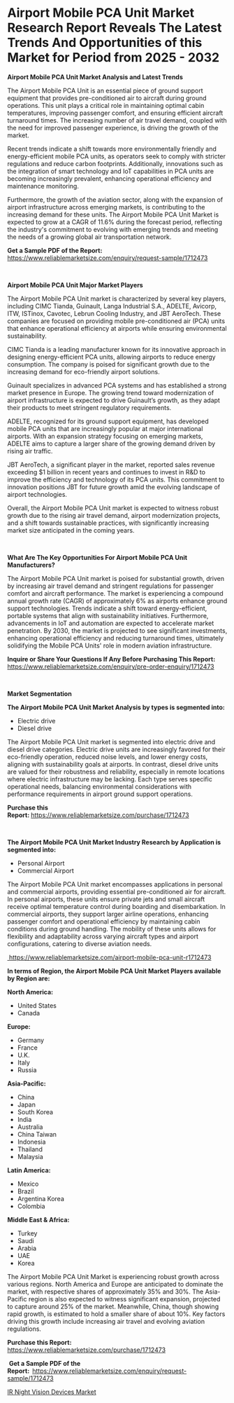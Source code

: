 <p><h1>Airport Mobile PCA Unit Market Research Report Reveals The Latest Trends And Opportunities of this Market for Period from 2025 - 2032</h1></p><p><strong>Airport Mobile PCA Unit Market Analysis and Latest Trends</strong></p>
<p><p>The Airport Mobile PCA Unit is an essential piece of ground support equipment that provides pre-conditioned air to aircraft during ground operations. This unit plays a critical role in maintaining optimal cabin temperatures, improving passenger comfort, and ensuring efficient aircraft turnaround times. The increasing number of air travel demand, coupled with the need for improved passenger experience, is driving the growth of the market.</p><p>Recent trends indicate a shift towards more environmentally friendly and energy-efficient mobile PCA units, as operators seek to comply with stricter regulations and reduce carbon footprints. Additionally, innovations such as the integration of smart technology and IoT capabilities in PCA units are becoming increasingly prevalent, enhancing operational efficiency and maintenance monitoring.</p><p>Furthermore, the growth of the aviation sector, along with the expansion of airport infrastructure across emerging markets, is contributing to the increasing demand for these units. The Airport Mobile PCA Unit Market is expected to grow at a CAGR of 11.6% during the forecast period, reflecting the industry's commitment to evolving with emerging trends and meeting the needs of a growing global air transportation network.</p></p>
<p><strong>Get a Sample PDF of the Report:&nbsp;</strong> <a href="https://www.reliablemarketsize.com/enquiry/request-sample/1712473?utm_campaign=3509&utm_medium=2&utm_source=Github&utm_content=ia&utm_term=28032025&utm_id=airport-mobile-pca-unit">https://www.reliablemarketsize.com/enquiry/request-sample/1712473</a></p>
<p>&nbsp;</p>
<p><strong>Airport Mobile PCA Unit Major Market Players</strong></p>
<p><p>The Airport Mobile PCA Unit market is characterized by several key players, including CIMC Tianda, Guinault, Langa Industrial S.A., ADELTE, Avicorp, ITW, ISTinox, Cavotec, Lebrun Cooling Industry, and JBT AeroTech. These companies are focused on providing mobile pre-conditioned air (PCA) units that enhance operational efficiency at airports while ensuring environmental sustainability.</p><p>CIMC Tianda is a leading manufacturer known for its innovative approach in designing energy-efficient PCA units, allowing airports to reduce energy consumption. The company is poised for significant growth due to the increasing demand for eco-friendly airport solutions.</p><p>Guinault specializes in advanced PCA systems and has established a strong market presence in Europe. The growing trend toward modernization of airport infrastructure is expected to drive Guinault’s growth, as they adapt their products to meet stringent regulatory requirements.</p><p>ADELTE, recognized for its ground support equipment, has developed mobile PCA units that are increasingly popular at major international airports. With an expansion strategy focusing on emerging markets, ADELTE aims to capture a larger share of the growing demand driven by rising air traffic.</p><p>JBT AeroTech, a significant player in the market, reported sales revenue exceeding $1 billion in recent years and continues to invest in R&D to improve the efficiency and technology of its PCA units. This commitment to innovation positions JBT for future growth amid the evolving landscape of airport technologies.</p><p>Overall, the Airport Mobile PCA Unit market is expected to witness robust growth due to the rising air travel demand, airport modernization projects, and a shift towards sustainable practices, with significantly increasing market size anticipated in the coming years.</p></p>
<p>&nbsp;</p>
<p><strong>What Are The Key Opportunities For Airport Mobile PCA Unit Manufacturers?</strong></p>
<p><p>The Airport Mobile PCA Unit market is poised for substantial growth, driven by increasing air travel demand and stringent regulations for passenger comfort and aircraft performance. The market is experiencing a compound annual growth rate (CAGR) of approximately 6% as airports enhance ground support technologies. Trends indicate a shift toward energy-efficient, portable systems that align with sustainability initiatives. Furthermore, advancements in IoT and automation are expected to accelerate market penetration. By 2030, the market is projected to see significant investments, enhancing operational efficiency and reducing turnaround times, ultimately solidifying the Mobile PCA Units' role in modern aviation infrastructure.</p></p>
<p><strong>Inquire or Share Your Questions If Any Before Purchasing This Report:</strong> <a href="https://www.reliablemarketsize.com/enquiry/pre-order-enquiry/1712473?utm_campaign=3509&utm_medium=2&utm_source=Github&utm_content=ia&utm_term=28032025&utm_id=airport-mobile-pca-unit">https://www.reliablemarketsize.com/enquiry/pre-order-enquiry/1712473</a></p>
<p>&nbsp;</p>
<p><strong>Market Segmentation</strong></p>
<p><strong>The Airport Mobile PCA Unit Market Analysis by types is segmented into:</strong></p>
<p><ul><li>Electric drive</li><li>Diesel drive</li></ul></p>
<p><p>The Airport Mobile PCA Unit market is segmented into electric drive and diesel drive categories. Electric drive units are increasingly favored for their eco-friendly operation, reduced noise levels, and lower energy costs, aligning with sustainability goals at airports. In contrast, diesel drive units are valued for their robustness and reliability, especially in remote locations where electric infrastructure may be lacking. Each type serves specific operational needs, balancing environmental considerations with performance requirements in airport ground support operations.</p></p>
<p><strong>Purchase this Report:&nbsp;</strong><a href="https://www.reliablemarketsize.com/purchase/1712473?utm_campaign=3509&utm_medium=2&utm_source=Github&utm_content=ia&utm_term=28032025&utm_id=airport-mobile-pca-unit">https://www.reliablemarketsize.com/purchase/1712473</a></p>
<p>&nbsp;</p>
<p><strong>The Airport Mobile PCA Unit Market Industry Research by Application is segmented into:</strong></p>
<p><ul><li>Personal Airport</li><li>Commercial Airport</li></ul></p>
<p><p>The Airport Mobile PCA Unit market encompasses applications in personal and commercial airports, providing essential pre-conditioned air for aircraft. In personal airports, these units ensure private jets and small aircraft receive optimal temperature control during boarding and disembarkation. In commercial airports, they support larger airline operations, enhancing passenger comfort and operational efficiency by maintaining cabin conditions during ground handling. The mobility of these units allows for flexibility and adaptability across varying aircraft types and airport configurations, catering to diverse aviation needs.</p></p>
<p><a href="https://www.reliablemarketsize.com/airport-mobile-pca-unit-r1712473?utm_campaign=3509&utm_medium=2&utm_source=Github&utm_content=ia&utm_term=28032025&utm_id=airport-mobile-pca-unit">&nbsp;https://www.reliablemarketsize.com/airport-mobile-pca-unit-r1712473</a></p>
<p><strong>In terms of Region, the Airport Mobile PCA Unit Market Players available by Region are:</strong></p>
<p>
    <p> <strong> North America: </strong>
        <ul>
            <li>United States</li>
            <li>Canada</li>
        </ul>
        </p> 
    <p> <strong> Europe: </strong>
        <ul>
            <li>Germany</li>
            <li>France</li>
            <li>U.K.</li>
            <li>Italy</li>
            <li>Russia</li>
        </ul>
        </p> 
    <p> <strong> Asia-Pacific: </strong>
        <ul>
            <li>China</li>
            <li>Japan</li>
            <li>South Korea</li>
            <li>India</li>
            <li>Australia</li>
            <li>China Taiwan</li>
            <li>Indonesia</li>
            <li>Thailand</li>
            <li>Malaysia</li>
        </ul>
        </p> 
    <p> <strong> Latin America: </strong>
        <ul>
            <li>Mexico</li>
            <li>Brazil</li>
            <li>Argentina Korea</li>
            <li>Colombia</li>
        </ul>
        </p> 
    <p> <strong> Middle East & Africa: </strong>
        <ul>
            <li>Turkey</li>
            <li>Saudi</li>
            <li>Arabia</li>
            <li>UAE</li>
            <li>Korea</li>
        </ul>
    </p>
    </p>
<p><p>The Airport Mobile PCA Unit Market is experiencing robust growth across various regions. North America and Europe are anticipated to dominate the market, with respective shares of approximately 35% and 30%. The Asia-Pacific region is also expected to witness significant expansion, projected to capture around 25% of the market. Meanwhile, China, though showing rapid growth, is estimated to hold a smaller share of about 10%. Key factors driving this growth include increasing air travel and evolving aviation regulations.</p></p>
<p><strong>Purchase this Report: </strong><a href="https://www.reliablemarketsize.com/purchase/1712473?utm_campaign=3509&utm_medium=2&utm_source=Github&utm_content=ia&utm_term=28032025&utm_id=airport-mobile-pca-unit">https://www.reliablemarketsize.com/purchase/1712473</a></p>
<p>&nbsp;<strong>Get a Sample PDF of the Report:&nbsp;&nbsp;</strong><a href="https://www.reliablemarketsize.com/enquiry/request-sample/1712473?utm_campaign=3509&utm_medium=2&utm_source=Github&utm_content=ia&utm_term=28032025&utm_id=airport-mobile-pca-unit">https://www.reliablemarketsize.com/enquiry/request-sample/1712473</a></p>
<p><strong></strong></p>
<p><p><a href="https://github.com/joshuagarcia509/Market-Research-Report-List-1/blob/main/ir-night-vision-devices-market.md?utm_campaign=3509&utm_medium=2&utm_source=Github&utm_content=ia&utm_term=28032025&utm_id=airport-mobile-pca-unit">IR Night Vision Devices Market</a></p></p>